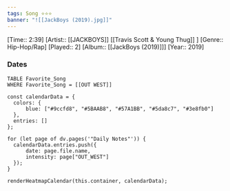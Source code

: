 ```yaml
---
tags: Song ⭐⭐⭐ 
banner: "![[JackBoys (2019).jpg]]"
---
```

[Time:: 2:39]
[Artist:: [[JACKBOYS]] [[Travis Scott & Young Thug]] ]
[Genre:: Hip-Hop/Rap]
[Played:: 2]
[Album:: [[JackBoys (2019)]]]
[Year:: 2019]
### Dates
````dataview
TABLE Favorite_Song
WHERE Favorite_Song = [[OUT WEST]]
````
  ```dataviewjs
const calendarData = { 
	colors: { 
		blue: ["#9ccfd8", "#5BAAB8", "#57A1BB", "#5da8c7", "#3e8fb0"] 
	}, 
	entries: [] 
}; 

for (let page of dv.pages('"Daily Notes"')) { 
	calendarData.entries.push({ 
		date: page.file.name, 
		intensity: page["OUT_WEST"]
	}); 
} 

renderHeatmapCalendar(this.container, calendarData);
```

